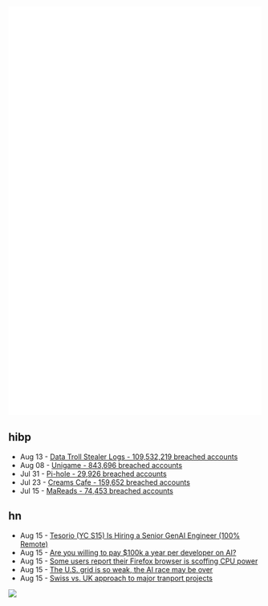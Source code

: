 ![Metrics](https://raw.githubusercontent.com/phixion/phixion/master/metrics.svg)

## hibp

<!--
for https://github.com/phixion/phixion/blob/main/.github/workflows/feeds.yml
-->
<!--START_SECTION:haveibeenpwnd-->
- Aug 13 - [Data Troll Stealer Logs - 109,532,219 breached accounts](https://haveibeenpwned.com/Breach/DataTrollStealerLogs)
- Aug 08 - [Unigame - 843,696 breached accounts](https://haveibeenpwned.com/Breach/Unigame)
- Jul 31 - [Pi-hole - 29,926 breached accounts](https://haveibeenpwned.com/Breach/ThePi-Hole)
- Jul 23 - [Creams Cafe - 159,652 breached accounts](https://haveibeenpwned.com/Breach/CreamsCafe)
- Jul 15 - [MaReads - 74,453 breached accounts](https://haveibeenpwned.com/Breach/MaReads)
<!--END_SECTION:haveibeenpwnd-->

## hn

<!--
for https://github.com/phixion/phixion/blob/main/.github/workflows/feeds.yml
-->
<!--START_SECTION:hn-->
- Aug 15 - [Tesorio (YC S15) Is Hiring a Senior GenAI Engineer (100% Remote)](https://www.tesorio.com/careers#job-openings)
- Aug 15 - [Are you willing to pay $100k a year per developer on AI?](https://www.theregister.com/2025/08/15/are_you_willing_to_pay/)
- Aug 15 - [Some users report their Firefox browser is scoffing CPU power](https://www.theregister.com/2025/08/13/firefox_ai_scoffing_power/)
- Aug 15 - [The U.S. grid is so weak, the AI race may be over](https://fortune.com/2025/08/14/data-centers-china-grid-us-infrastructure/)
- Aug 15 - [Swiss vs. UK approach to major tranport projects](https://www.freewheeling.info/blog/swiss-hs2)
<!--END_SECTION:hn-->

<!--
for https://yhype.me
-->
![](https://hit.yhype.me/github/profile?user_id=13013670)
